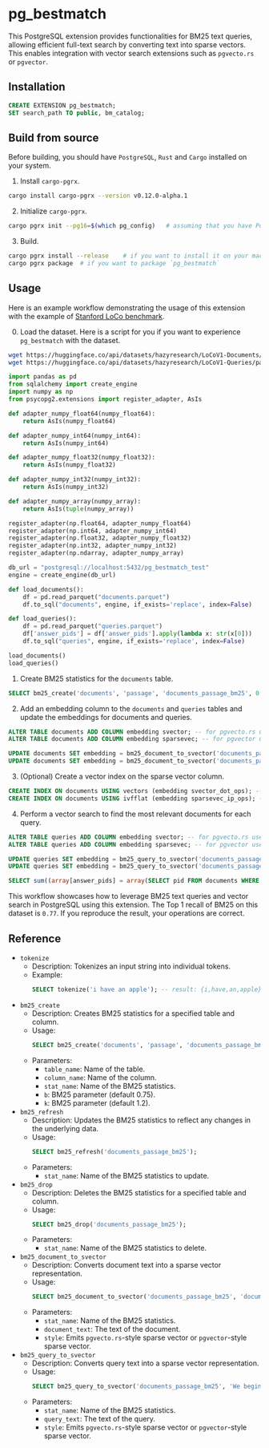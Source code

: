 # pg_bestmatch

This PostgreSQL extension provides functionalities for BM25 text queries, allowing efficient full-text search by converting text into sparse vectors. This enables integration with vector search extensions such as `pgvecto.rs` or `pgvector`.

## Installation

```sql
CREATE EXTENSION pg_bestmatch;
SET search_path TO public, bm_catalog;
```

## Build from source

Before building, you should have `PostgreSQL`, `Rust` and `Cargo` installed on your system.

1. Install `cargo-pgrx`.

```sh
cargo install cargo-pgrx --version v0.12.0-alpha.1
```

2. Initialize `cargo-pgrx`.

```sh
cargo pgrx init --pg16=$(which pg_config)   # assuming that you have PostgreSQL 16 installed
```

3. Build.

```sh
cargo pgrx install --release    # if you want to install it on your machine
cargo pgrx package  # if you want to package `pg_bestmatch`
```

## Usage

Here is an example workflow demonstrating the usage of this extension with the example of [Stanford LoCo benchmark](https://hazyresearch.stanford.edu/blog/2024-01-11-m2-bert-retrieval).

0. Load the dataset. Here is a script for you if you want to experience `pg_bestmatch` with the dataset.

```sh
wget https://huggingface.co/api/datasets/hazyresearch/LoCoV1-Documents/parquet/default/test/0.parquet -O documents.parquet
wget https://huggingface.co/api/datasets/hazyresearch/LoCoV1-Queries/parquet/default/test/0.parquet -O queries.parquet
```

```python
import pandas as pd
from sqlalchemy import create_engine
import numpy as np
from psycopg2.extensions import register_adapter, AsIs

def adapter_numpy_float64(numpy_float64):
    return AsIs(numpy_float64)

def adapter_numpy_int64(numpy_int64):
    return AsIs(numpy_int64)

def adapter_numpy_float32(numpy_float32):
    return AsIs(numpy_float32)

def adapter_numpy_int32(numpy_int32):
    return AsIs(numpy_int32)

def adapter_numpy_array(numpy_array):
    return AsIs(tuple(numpy_array))

register_adapter(np.float64, adapter_numpy_float64)
register_adapter(np.int64, adapter_numpy_int64)
register_adapter(np.float32, adapter_numpy_float32)
register_adapter(np.int32, adapter_numpy_int32)
register_adapter(np.ndarray, adapter_numpy_array)

db_url = "postgresql://localhost:5432/pg_bestmatch_test"
engine = create_engine(db_url)

def load_documents():
    df = pd.read_parquet("documents.parquet")
    df.to_sql("documents", engine, if_exists='replace', index=False)

def load_queries():
    df = pd.read_parquet("queries.parquet")
    df['answer_pids'] = df['answer_pids'].apply(lambda x: str(x[0]))    
    df.to_sql("queries", engine, if_exists='replace', index=False)

load_documents()
load_queries()
```

1. Create BM25 statistics for the `documents` table.

```sql
SELECT bm25_create('documents', 'passage', 'documents_passage_bm25', 0.75, 1.2);
```

2. Add an embedding column to the `documents` and `queries` tables and update the embeddings for documents and queries.

```sql
ALTER TABLE documents ADD COLUMN embedding svector; -- for pgvecto.rs users
ALTER TABLE documents ADD COLUMN embedding sparsevec; -- for pgvector users

UPDATE documents SET embedding = bm25_document_to_svector('documents_passage_bm25', passage)::svector; -- for pgvecto.rs users
UPDATE documents SET embedding = bm25_document_to_svector('documents_passage_bm25', passage, 'pgvector')::sparsevec; -- for pgvector users
```

3. (Optional) Create a vector index on the sparse vector column.

```sql
CREATE INDEX ON documents USING vectors (embedding svector_dot_ops); -- for pgvecto.rs users
CREATE INDEX ON documents USING ivfflat (embedding sparsevec_ip_ops); -- for pgvector users
```

4. Perform a vector search to find the most relevant documents for each query.

```sql
ALTER TABLE queries ADD COLUMN embedding svector; -- for pgvecto.rs users
ALTER TABLE queries ADD COLUMN embedding sparsevec; -- for pgvector users

UPDATE queries SET embedding = bm25_query_to_svector('documents_passage_bm25', query)::svector; -- for pgvecto.rs users
UPDATE queries SET embedding = bm25_query_to_svector('documents_passage_bm25', query, 'pgvector')::sparsevec; -- for pgvector users

SELECT sum((array[answer_pids] = array(SELECT pid FROM documents WHERE queries.dataset = documents.dataset ORDER BY queries.embedding <#> documents.embedding LIMIT 1))::int) FROM queries;
```

This workflow showcases how to leverage BM25 text queries and vector search in PostgreSQL using this extension. The Top 1 recall of BM25 on this dataset is `0.77`. If you reproduce the result, your operations are correct.

## Reference

- `tokenize`
  - Description: Tokenizes an input string into individual tokens.
  - Example:
    ```sql
    SELECT tokenize('i have an apple'); -- result: {i,have,an,apple}
    ```
- `bm25_create`
  - Description: Creates BM25 statistics for a specified table and column.
  - Usage: 
    ```sql
    SELECT bm25_create('documents', 'passage', 'documents_passage_bm25');
    ```
  - Parameters:
    - `table_name`: Name of the table.
    - `column_name`: Name of the column.
    - `stat_name`: Name of the BM25 statistics.
    - `b`: BM25 parameter (default 0.75).
    - `k`: BM25 parameter (default 1.2).
- `bm25_refresh`
  - Description: Updates the BM25 statistics to reflect any changes in the underlying data.
  - Usage:
    ```sql
    SELECT bm25_refresh('documents_passage_bm25');
    ```
  - Parameters:
    - `stat_name`: Name of the BM25 statistics to update.
- `bm25_drop`
  - Description: Deletes the BM25 statistics for a specified table and column.
  - Usage:
    ```sql
    SELECT bm25_drop('documents_passage_bm25');
    ```
  - Parameters:
    - `stat_name`: Name of the BM25 statistics to delete.
- `bm25_document_to_svector`
  - Description: Converts document text into a sparse vector representation.
  - Usage:
    ```sql
    SELECT bm25_document_to_svector('documents_passage_bm25', 'document_text');
    ```
  - Parameters:
    - `stat_name`: Name of the BM25 statistics.
    - `document_text`: The text of the document.
    - `style`: Emits `pgvecto.rs`-style sparse vector or `pgvector`-style sparse vector.
- `bm25_query_to_svector`
  - Description: Converts query text into a sparse vector representation.
  - Usage:
    ```sql
    SELECT bm25_query_to_svector('documents_passage_bm25', 'We begin, as always, with the text.');
    ```
  - Parameters:
    - `stat_name`: Name of the BM25 statistics.
    - `query_text`: The text of the query.
    - `style`: Emits `pgvecto.rs`-style sparse vector or `pgvector`-style sparse vector.
